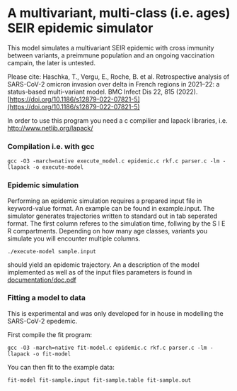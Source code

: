 # A multivariant, multi-class (i.e. ages) SEIR epidemic simulator

This model simulates a multivariant SEIR epidemic with cross immunity between variants, a
preimmune population and an ongoing vaccination campain, the later is untested. 

Please cite: 
Haschka, T., Vergu, E., Roche, B. et al. Retrospective analysis of SARS-CoV-2 omicron invasion over delta in French regions in 2021–22: a status-based multi-variant model. BMC Infect Dis 22, 815 (2022). [https://doi.org/10.1186/s12879-022-07821-5](https://doi.org/10.1186/s12879-022-07821-5)

In order to use this program you need a c compilier and lapack libraries, i.e. http://www.netlib.org/lapack/

### Compilation i.e. with gcc
```
gcc -O3 -march=native execute_model.c epidemic.c rkf.c parser.c -lm -llapack -o execute-model
```

### Epidemic simulation
Performing an epidemic simulation requires a prepared input file in keyword-value format.
An example can be found in example.input. 
The simulator generates trajectories written to standard out in tab seperated format.
The first column referes to the simulation time,
follwing by the S I E R compartments.
Depending on how many age classes, variants you simulate you will encounter multiple columns.
```
./execute-model sample.input
```
should yield an epidemic trajectory. An a description of the model implemented as well as
of the input files parameters is found in [documentation/doc.pdf](https://raw.githubusercontent.com/haschka/SIER_multivariant_epidemic/main/documentation/doc.pdf)

### Fitting a model to data
This is experimental and was only developed for in house in modelling the SARS-CoV-2 
epedemic.

First compile the fit program:
```
gcc -O3 -march=native fit-model.c epidemic.c rkf.c parser.c -lm -llapack -o fit-model
```
You can then fit to the example data:
```
fit-model fit-sample.input fit-sample.table fit-sample.out
```
